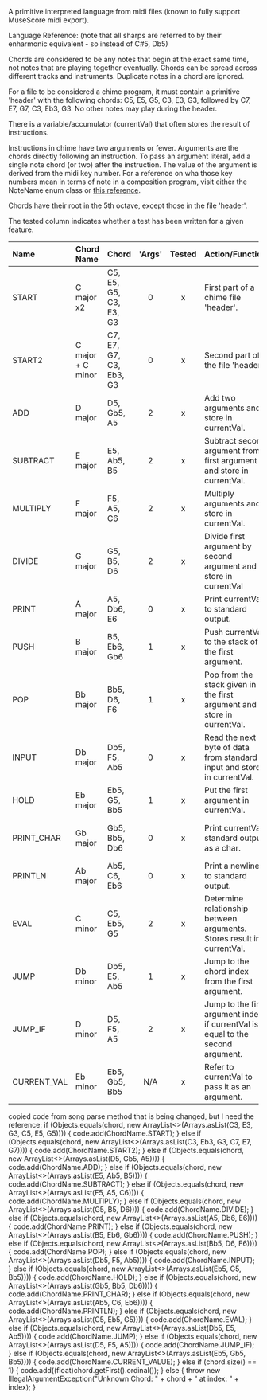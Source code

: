 A primitive interpreted language from midi files (known to fully support MuseScore midi export).

Language Reference: (note that all sharps are referred to by their enharmonic equivalent - so instead of C#5, Db5)

Chords are considered to be any notes that begin at the exact same time, not notes that are playing together eventually.
Chords can be spread across different tracks and instruments. Duplicate notes in a chord are ignored.

For a file to be considered a chime program, it must contain a primitive 'header' with the following chords:
C5, E5, G5, C3, E3, G3, followed by C7, E7, G7, C3, Eb3, G3. No other notes may play during the header.

There is a variable/accumulator (currentVal) that often stores the result of instructions.

Instructions in chime have two arguments or fewer. Arguments are the chords directly following an instruction.
To pass an argument literal, add a single note chord (or two) after the instruction. The value of the argument is derived from the midi key number.
For a reference on wha those key numbers mean in terms of note in a composition program, visit either the NoteName enum class or [this reference](https://inspiredacoustics.com/en/MIDI_note_numbers_and_center_frequencies).

Chords have their root in the 5th octave, except those in the file 'header'.

The tested column indicates whether a test has been written for a given feature.

| Name        | Chord Name        | Chord                   |  'Args'  | Tested | Action/Function                                                                 | Notes                                                   |
|:------------|:------------------|:------------------------|:--------:|:------:|:--------------------------------------------------------------------------------|---------------------------------------------------------|
| START       | C major x2        | C5, E5, G5, C3, E3, G3  |    0     |   x    | First part of a chime file 'header'.                                            |                                                         |
| START2      | C major + C minor | C7, E7, G7, C3, Eb3, G3 |    0     |   x    | Second part of the file 'header'.                                               |                                                         |
| ADD         | D major           | D5, Gb5, A5             |    2     |   x    | Add two arguments and store in currentVal.                                      |                                                         |
| SUBTRACT    | E major           | E5, Ab5, B5             |    2     |   x    | Subtract second argument from first argument and store in currentVal.           |                                                         |
| MULTIPLY    | F major           | F5, A5, C6              |    2     |   x    | Multiply arguments and store in currentVal.                                     |                                                         |
| DIVIDE      | G major           | G5, B5, D6              |    2     |   x    | Divide first argument by second argument and store in currentVal                |                                                         |
| PRINT       | A major           | A5, Db6, E6             |    0     |   x    | Print currentVal to standard output.                                            |                                                         |
| PUSH        | B major           | B5, Eb6, Gb6            |    1     |   x    | Push currentVal to the stack of the first argument.                             |                                                         |
| POP         | Bb major          | Bb5, D6, F6             |    1     |   x    | Pop from the stack given in the first argument and store in currentVal.         |                                                         |
| INPUT       | Db major          | Db5, F5, Ab5            |    0     |   x    | Read the next byte of data from standard input and store in currentVal.         |                                                         |
| HOLD        | Eb major          | Eb5, G5, Bb5            |    1     |   x    | Put the first argument in currentVal.                                           |                                                         |
| PRINT_CHAR  | Gb major          | Gb5, Bb5, Db6           |    0     |   x    | Print currentVal standard output as a char.                                     | Print ascii chars/unicode chars up to 128/0x80.         |
| PRINTLN     | Ab major          | Ab5, C6, Eb6            |    0     |   x    | Print a newline to standard output.                                             |                                                         |
| EVAL        | C minor           | C5, Eb5, G5             |    2     |   x    | Determine relationship between arguments. Stores result in currentVal.          | 1 - arg1 < arg2, 2 - arg1 == arg2, 3 - arg1 > arg2      |
| JUMP        | Db minor          | Db5, E5, Ab5            |    1     |   x    | Jump to the chord index from the first argument.                                | Indices start at 0 for the first START in the 'header'. |
| JUMP_IF     | D minor           | D5, F5, A5              |    2     |   x    | Jump to the first argument index if currentVal is equal to the second argument. | ^                                                       |
| CURRENT_VAL | Eb minor          | Eb5, Gb5, Bb5           |   N/A    |   x    | Refer to currentVal to pass it as an argument.                                  |                                                         | 

copied code from song parse method that is being changed, but I need the reference:
if (Objects.equals(chord, new ArrayList<>(Arrays.asList(C3, E3, G3, C5, E5, G5)))) {
code.add(ChordName.START);
} else if (Objects.equals(chord, new ArrayList<>(Arrays.asList(C3, Eb3, G3, C7, E7, G7)))) {
code.add(ChordName.START2);
} else if (Objects.equals(chord, new ArrayList<>(Arrays.asList(D5, Gb5, A5)))) {
code.add(ChordName.ADD);
} else if (Objects.equals(chord, new ArrayList<>(Arrays.asList(E5, Ab5, B5)))) {
code.add(ChordName.SUBTRACT);
} else if (Objects.equals(chord, new ArrayList<>(Arrays.asList(F5, A5, C6)))) {
code.add(ChordName.MULTIPLY);
} else if (Objects.equals(chord, new ArrayList<>(Arrays.asList(G5, B5, D6)))) {
code.add(ChordName.DIVIDE);
} else if (Objects.equals(chord, new ArrayList<>(Arrays.asList(A5, Db6, E6)))) {
code.add(ChordName.PRINT);
} else if (Objects.equals(chord, new ArrayList<>(Arrays.asList(B5, Eb6, Gb6)))) {
code.add(ChordName.PUSH);
} else if (Objects.equals(chord, new ArrayList<>(Arrays.asList(Bb5, D6, F6)))) {
code.add(ChordName.POP);
} else if (Objects.equals(chord, new ArrayList<>(Arrays.asList(Db5, F5, Ab5)))) {
code.add(ChordName.INPUT);
} else if (Objects.equals(chord, new ArrayList<>(Arrays.asList(Eb5, G5, Bb5)))) {
code.add(ChordName.HOLD);
} else if (Objects.equals(chord, new ArrayList<>(Arrays.asList(Gb5, Bb5, Db6)))) {
code.add(ChordName.PRINT_CHAR);
} else if (Objects.equals(chord, new ArrayList<>(Arrays.asList(Ab5, C6, Eb6)))) {
code.add(ChordName.PRINTLN);
} else if (Objects.equals(chord, new ArrayList<>(Arrays.asList(C5, Eb5, G5)))) {
code.add(ChordName.EVAL);
} else if (Objects.equals(chord, new ArrayList<>(Arrays.asList(Db5, E5, Ab5)))) {
code.add(ChordName.JUMP);
} else if (Objects.equals(chord, new ArrayList<>(Arrays.asList(D5, F5, A5)))) {
code.add(ChordName.JUMP_IF);
} else if (Objects.equals(chord, new ArrayList<>(Arrays.asList(Eb5, Gb5, Bb5)))) {
code.add(ChordName.CURRENT_VALUE);
} else if (chord.size() == 1) {
code.add((float)chord.getFirst().ordinal());
} else {
throw new IllegalArgumentException("Unknown Chord: " + chord + " at index: " + index);
}